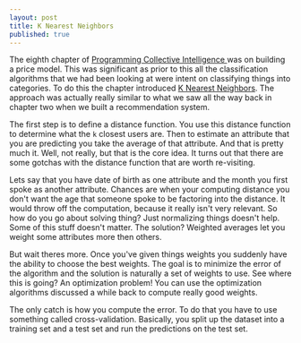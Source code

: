 ```yaml
---
layout: post
title: K Nearest Neighbors
published: true
---
```


The eighth chapter of [ Programming Collective Intelligence ][1] was on building a price model. This was significant as prior to this all the classification algorithms that we had been looking at were intent on classifying things into categories. To do this the chapter introduced [K Nearest Neighbors][2]. The approach was actually really similar to what we saw all the way back in chapter two when we built a recommendation system.

The first step is to define a distance function. You use this distance function to determine what the ``k`` closest users are. Then to estimate an attribute that you are predicting you take the average of that attribute. And that is pretty much it. Well, not really, but that is the core idea. It turns out that there are some gotchas with the distance function that are worth re-visiting.

Lets say that you have date of birth as one attribute and the month you first spoke as another attribute. Chances are when your computing distance you don't want the age that someone spoke to be factoring into the distance. It would throw off the computation, because it really isn't very relevant. So how do you go about solving thing? Just normalizing things doesn't help. Some of this stuff doesn't matter. The solution? Weighted averages let you weight some attributes more then others.

But wait theres more. Once you've given things weights you suddenly have the ability to choose the best weights. The goal is to minimize the error of the algorithm and the solution is naturally a set of weights to use. See where this is going? An optimization problem! You can use the optimization algorithms discussed a while back to compute really good weights.

The only catch is how you compute the error. To do that you have to use something called cross-validation. Basically, you split up the dataset into a training set and a test set and run the predictions on the test set.

[1]: http://www.amazon.com/Programming-Collective-Intelligence-Building-Applications/dp/0596529325/
[2]: http://en.wikipedia.org/wiki/K-nearest_neighbors_algorithm